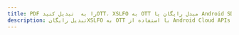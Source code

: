 ---title: PDF را به  تبدیل کنیدOTT، XSLFO به OTT مبدل رایگان یا Android SDKdescription: تبدیل رایگانXSLFO به OTT با استفاده از Android Cloud APIs & SDK همچنین اسناد PDF را در Cloud ایجاد، ویرایش و رندر کنید.---